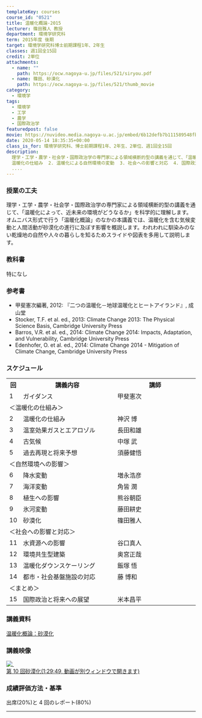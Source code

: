 ```yaml
---
templateKey: courses
course_id: "0521"
title: 温暖化概論-2015
lecturer: 篠田雅人 教授
department: 環境学研究科
term: 2015年度 後期
target: 環境学研究科博士前期課程1年、2年生
classes: 週1回全15回
credit: 2単位
attachments:
  - name: ""
    path: https://ocw.nagoya-u.jp/files/521/siryou.pdf
  - name: 篠田、砂漠化
    path: https://ocw.nagoya-u.jp/files/521/thumb_movie
category:
  - 環境学
tags:
  - 環境学
  - 工学
  - 農学
  - 国際政治学
featuredpost: false
movie: https://nuvideo.media.nagoya-u.ac.jp/embed/6b12defb7b111589548fb3418f1e6a7f1ae43d46
date: 2020-05-14 18:35:35+00:00
class_is_for: 環境学研究科、博士前期課程1年、2年生、2単位、週1回全15回
description:
  理学・工学・農学・社会学・国際政治学の専門家による領域横断的型の講義を通じて、「温暖化によって、近未来の環境がどうなるか」を科学的に理解します。具体的には   1.
  温暖化の仕組み  2. 温暖化による自然環境の変動  3. 社会への影響と対応  4. 国際政治と将来への展望を学びます時間外学習としては、4つの分野ごとに環境問題を考察し、レポートを作成します。本講義は領域横断型講義と
  ....
---
```


### 授業の工夫

理学・工学・農学・社会学・国際政治学の専門家による領域横断的型の講義を通じて、「温暖化によって、近未来の環境がどうなるか」を科学的に理解します。  
オムニバス形式で行う「温暖化概論」のなかの本講義では、温暖化を含む気候変動と人間活動が砂漠化の進行に及ぼす影響を概説します。われわれに馴染みのない乾燥地の自然や人々の暮らしを知るためスライドや図表を多用して説明します。

### 教科書

特になし

### 参考書

- 甲斐憲次編著, 2012: 『二つの温暖化－地球温暖化とヒートアイランド』, 成山堂
- Stocker, T.F. et al. ed., 2013: Climate Change 2013: The Physical Science Basis, Cambridge University Press
- Barros, V.R. et al. ed., 2014: Climate Change 2014: Impacts, Adaptation, and Vulnerability, Cambridge University Press
- Edenhofer, O. et al. ed., 2014: Climate Change 2014 - Mitigation of Climate Change, Cambridge University Press

<h3>スケジュール</h3>
<table class="basic" width="455">
<tr>
<th width="20" class="center">回</th>
<th width="235" class="center">講義内容</th>
<th width="200" class="center">講師</th>
</tr>
<tr>
<td width="20" class="center">1</td>
<td width="235">ガイダンス</td>
<td width="200">甲斐憲次</td>
</tr>
<tr>
<td colspan=3>＜温暖化の仕組み＞</td>
</tr>
<tr>
<td width="20" class="center">2</td>
<td width="235">温暖化の仕組み</td>
<td width="200">神沢 博</td>
</tr>
<tr>
<td width="20" class="center">3</td>
<td width="235">温室効果ガスとエアロゾル</td>
<td width="200">長田和雄</td>
</tr>
<tr>
<td width="20" class="center">4</td>
<td width="235">古気候</td>
<td width="200">中塚 武</td>
</tr>
<tr>
<td width="20" class="center">5</td>
<td width="235">過去再現と将来予想</td>
<td width="200">須藤健悟</td>
</tr>
<tr>
<td colspan=3>＜自然環境への影響＞</td>
</tr>
<tr>
<td width="20" class="center">6</td>
<td width="235">降水変動</td>
<td width="200">増永浩彦</td>
</tr>
<tr>
<td width="20" class="center">7</td>
<td width="235">海洋変動</td>
<td width="200">角皆 潤</td>
</tr>
<tr>
<td width="20" class="center">8</td>
<td width="235">植生への影響</td>
<td width="200">熊谷朝臣</td>
</tr>
<tr>
<td width="20" class="center">9</td>
<td width="235">氷河変動</td>
<td width="200">藤田耕史 </td>
</tr>
<tr>
<td width="20" class="center">10</td>
<td width="235">砂漠化</td>
<td width="200">篠田雅人</td>
</tr>
<tr>
<td colspan=3>＜社会への影響と対応＞</td>
</tr>
<tr>
<td width="20" class="center">11</td>
<td width="235">水資源への影響</td>
<td width="200">谷口真人</td>
</tr>
<tr>
<td width="20" class="center">12</td>
<td width="235">環境共生型建築</td>
<td width="200">奥宮正哉</td>
</tr>
<tr>
<td width="20" class="center">13</td>
<td width="235">温暖化ダウンスケーリング</td>
<td width="200">飯塚 悟</td>
</tr>
<tr>
<td width="20" class="center">14</td>
<td width="235">都市・社会基盤施設の対応</td>
<td width="200">藤 博和</td>
</tr>
<tr>
<td colspan=3>＜まとめ＞</td>
</tr>
<tr>
<td width="20" class="center">15</td>
<td width="235">国際政治と将来への展望</td>
<td width="200">米本昌平</td>
</tr>
</table>

### 講義資料

[温暖化概論：砂漠化](https://ocw.nagoya-u.jp/files/521/siryou.pdf)

### 講義映像

<a target="blank" href="https://nuvideo.media.nagoya-u.ac.jp/embed/f49e57df67d3e16454e8da93985d88b58507ad12">![ ](https://ocw.nagoya-u.jp/files/521/thumb_movie) <br>第 10 回砂漠化(1:29:49, 動画が別ウィンドウで開きます)</a>

### 成績評価方法・基準

出席(20%)と 4 回のレポート(80%)

---
